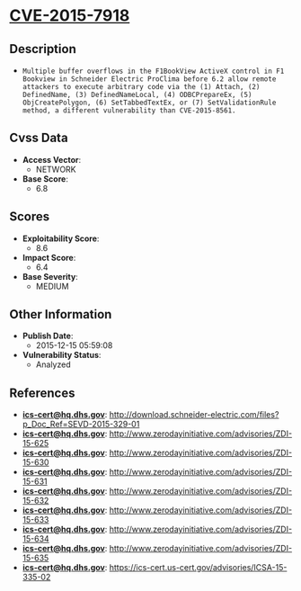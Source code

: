 
# [CVE-2015-7918](https://cve.mitre.org/cgi-bin/cvename.cgi?name=CVE-2015-7918)

## Description

- `Multiple buffer overflows in the F1BookView ActiveX control in F1 Bookview in Schneider Electric ProClima before 6.2 allow remote attackers to execute arbitrary code via the (1) Attach, (2) DefinedName, (3) DefinedNameLocal, (4) ODBCPrepareEx, (5) ObjCreatePolygon, (6) SetTabbedTextEx, or (7) SetValidationRule method, a different vulnerability than CVE-2015-8561.`

## Cvss Data

- **Access Vector**:
  - NETWORK
- **Base Score**:
  - 6.8

## Scores

- **Exploitability Score**:
  - 8.6
- **Impact Score**:
  - 6.4
- **Base Severity**:
  - MEDIUM

## Other Information

- **Publish Date**:
  - 2015-12-15 05:59:08
- **Vulnerability Status**:
  - Analyzed

## References

- **ics-cert@hq.dhs.gov**: http://download.schneider-electric.com/files?p_Doc_Ref=SEVD-2015-329-01
- **ics-cert@hq.dhs.gov**: http://www.zerodayinitiative.com/advisories/ZDI-15-625
- **ics-cert@hq.dhs.gov**: http://www.zerodayinitiative.com/advisories/ZDI-15-630
- **ics-cert@hq.dhs.gov**: http://www.zerodayinitiative.com/advisories/ZDI-15-631
- **ics-cert@hq.dhs.gov**: http://www.zerodayinitiative.com/advisories/ZDI-15-632
- **ics-cert@hq.dhs.gov**: http://www.zerodayinitiative.com/advisories/ZDI-15-633
- **ics-cert@hq.dhs.gov**: http://www.zerodayinitiative.com/advisories/ZDI-15-634
- **ics-cert@hq.dhs.gov**: http://www.zerodayinitiative.com/advisories/ZDI-15-635
- **ics-cert@hq.dhs.gov**: https://ics-cert.us-cert.gov/advisories/ICSA-15-335-02
